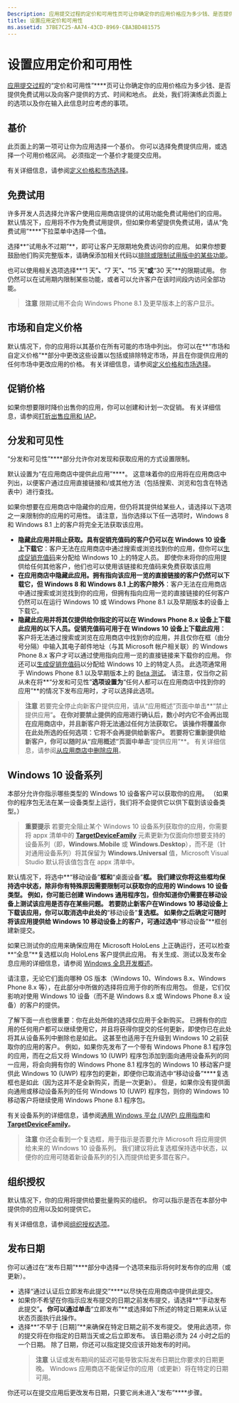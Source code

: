 ```yaml
---
Description: 应用提交过程的定价和可用性页可让你确定你的应用价格应为多少钱、是否提供免费试用版以及向客户提供的方式、时间和地点。
title: 设置应用定价和可用性
ms.assetid: 37BE7C25-AA74-43CD-8969-CBA3BD481575
---
```


# 设置应用定价和可用性


[应用提交过程](app-submissions.md)的“定价和可用性”****页可让你确定你的应用价格应为多少钱、是否提供免费试用以及向客户提供的方式、时间和地点。 此处，我们将演练此页面上的选项以及你在输入此信息时应考虑的事项。

## 基价


此页面上的第一项可让你为应用选择一个基价。 你可以选择免费提供应用，或选择一个可用价格区间。 必须指定一个基价才能提交应用。

有关详细信息，请参阅[定义价格和市场选择](define-pricing-and-market-selection.md)。

## 免费试用


许多开发人员选择允许客户使用应用商店提供的试用功能免费试用他们的应用。 默认情况下，应用将不作为免费试用提供，但如果你希望提供免费试用，请从“免费试用”****下拉菜单中选择一个值。

选择**“试用永不过期”**，即可让客户无限期地免费访问你的应用。 如果你想要鼓励他们购买完整版本，请确保添加相关代码以[排除或限制试用版中的某些功能](https://msdn.microsoft.com/library/windows/apps/mt219685)。

也可以使用相关选项选择**“1 天”**、**“7 天”**、**“15 天”**或**“30 天”**的限期试用。 你仍然可以在试用期内限制某些功能，或者可以允许客户在该时间段内访问全部功能。

> **注意** 限期试用不会向 Windows Phone 8.1 及更早版本上的客户显示。

## 市场和自定义价格


默认情况下，你的应用将以其基价在所有可能的市场中列出。 你可以在**“市场和自定义价格”**部分中更改这些设置以包括或排除特定市场，并且在你提供应用的任何市场中更改应用的价格。 有关详细信息，请参阅[定义价格和市场选择](define-pricing-and-market-selection.md)。

## 促销价格


如果你想要限时降价出售你的应用，你可以创建和计划一次促销。 有关详细信息，请参阅[打折出售应用和 IAP](put-apps-and-iaps-on-sale.md)。

## 分发和可见性


“分发和可见性”****部分允许你对发现和获取应用的方式设置限制。

默认设置为“在应用商店中提供此应用”****。 这意味着你的应用将在应用商店中列出，以便客户通过应用直接链接和/或其他方法（包括搜索、浏览和包含在特选表中）进行查找。

如果你想要在应用商店中隐藏你的应用，但仍将其提供给某些人，请选择以下选项之一来限制你的应用的可用性。 请注意，当你选择以下任一选项时，Windows 8 和 Windows 8.1 上的客户将完全无法获取该应用。

-   **隐藏此应用并阻止获取。具有促销充值码的客户仍可以在 Windows 10 设备上下载它**：客户无法在应用商店中通过搜索或浏览找到你的应用，但你可以[生成促销充值码](generate-promotional-codes.md)来分配给 Windows 10 上的特定人员。 即使你未将你的应用提供给任何其他客户，他们也可以使用该链接和充值码来免费获取该应用
-   **在应用商店中隐藏此应用。拥有指向该应用一览的直接链接的客户仍然可以下载它，但 Windows 8 和 Windows 8.1 上的客户除外**：客户无法在应用商店中通过搜索或浏览找到你的应用，但拥有指向应用一览的直接链接的任何客户仍然可以在运行 Windows 10 或 Windows Phone 8.1 以及早期版本的设备上下载它。
-   **隐藏此应用并将其仅提供给你指定的可以在 Windows Phone 8.x 设备上下载此应用的以下人员。促销充值码可用于在 Windows 10 设备上下载此应用**：客户将无法通过搜索或浏览在应用商店中找到你的应用，并且仅你在框（由分号分隔）中输入其电子邮件地址（与其 Microsoft 帐户相关联）的 Windows Phone 8.x 客户才可以通过使用指向应用一览的直接链接来下载你的应用。 你还可以[生成促销充值码](generate-promotional-codes.md)以分配给 Windows 10 上的特定人员。 此选项通常用于 Windows Phone 8.1 以及早期版本上的 [Beta 测试](beta-testing-and-targeted-distribution.md)。 请注意，仅当你之前从未在将**“分发和可见性”**选项设置为**“任何人都可以在应用商店中找到你的应用”**的情况下发布应用时，才可以选择此选项。

> **注意** 若要完全停止向新客户提供应用，请从“应用概述”页面中单击**“禁止提供应用”**。 在你对要禁止提供的应用进行确认后，数小时内它不会再出现在应用商店中，并且新客户将无法通过任何方法获取它。 该操作将覆盖你在此处所选的任何选项：它将不会再提供给新客户。 若要将它重新提供给新客户，你可以随时从“应用概述”页面中单击**“提供应用”**。 有关详细信息，请参阅[从应用商店中删除应用](guidance-for-app-package-management.md#removing-an-app-from-the-store)。

## Windows 10 设备系列

本部分允许你指示哪些类型的 Windows 10 设备客户可以获取你的应用。 （如果你的程序包无法在某一设备类型上运行，我们将不会提供它以供下载到该设备类型。）

> **重要提示** 若要完全阻止某个 Windows 10 设备系列获取你的应用，你需要将 appx 清单中的 [**TargetDeviceFamily**](https://msdn.microsoft.com/library/windows/apps/dn986903) 元素更新为仅面向你想要支持的设备系列（即，**Windows.Mobile** 或 **Windows.Desktop**），而不是（针对通用设备系列）将其保留为 **Windows.Universal** 值，Microsoft Visual Studio 默认将该值包含在 appx 清单中。

默认情况下，将选中**“移动设备”**框和**“桌面设备”**框。 我们建议你将这些框均保持选中状态，除非你有特殊原因需要限制可以获取你的应用的 Windows 10 设备类型。 例如，你可能已创建 Windows 通用程序包，但你知道你仍需要在移动设备上测试该应用是否存在某些问题。 若要防止新客户在Windows 10 移动设备上下载该应用，你可以取消选中此处的**“移动设备”**复选框。 如果你之后确定可随时将该应用提供给 Windows 10 移动设备上的客户，可通过选中**“移动设备”**框创建新提交。

如果已测试你的应用来确保应用在 Microsoft HoloLens 上正确运行，还可以检查**“全息”**复选框以向 HoloLens 客户提供此应用。 有关生成、测试以及发布全息应用的详细信息，请参阅 [Windows 全息开发概述](http://dev.windows.com/holographic/development_overview)。

请注意，无论它们面向哪种 OS 版本（Windows 10、Windows 8.x、Windows Phone 8.x 等），在此部分中所做的选择将应用于你的所有应用包。 但是，它们仅影响对使用 Windows 10 设备（而不是 Windows 8.x 或 Windows Phone 8.x 设备）的客户的提供。

了解下面一点也很重要：你在此处所做的选择仅应用于全新购买。 已拥有你的应用的任何用户都可以继续使用它，并且将获得你提交的任何更新，即使你已在此处将其从设备系列中删除也是如此。 这甚至也适用于在升级到 Windows 10 之前获取你的应用的客户。 例如，如果你先发布了一个带有 Windows Phone 8.1 程序包的应用，而在之后又将 Windows 10 (UWP) 程序包添加到面向通用设备系列的同一应用，将会向拥有你的 Windows Phone 8.1 程序包的 Windows 10 移动客户提供此 Windows 10 (UWP) 程序包的更新，即便你已取消选中“移动设备”****复选框也是如此（因为这并不是全新购买，而是一次更新）。 但是，如果你没有提供面向通用或移动设备系列的任何 Windows 10 (UWP) 程序包，则你的 Windows 10 移动客户将继续使用 Windows Phone 8.1 程序包。

有关设备系列的详细信息，请参阅[通用 Windows 平台 (UWP) 应用指南](https://msdn.microsoft.com/library/windows/apps/dn894631)和 [**TargetDeviceFamily**](https://msdn.microsoft.com/library/windows/apps/dn986903)。

> **注意** 你还会看到一个复选框，用于指示是否要允许 Microsoft 将应用提供给未来的 Windows 10 设备系列。 我们建议将此复选框保持选中状态，以便你的应用可随着新设备系列的引入而提供给更多潜在客户。

## 组织授权


默认情况下，你的应用将提供给要批量购买的组织。 你可以指示是否在本部分中提供你的应用以及如何提供它。

有关详细信息，请参阅[组织授权选项](organizational-licensing.md)。

## 发布日期


你可以通过在“发布日期”****部分中选择一个选项来指示将何时发布你的应用（或更新）。

-   选择“通过认证后立即发布此提交”****以尽快在应用商店中提供此提交。
-   如果你不希望在你指示应发布提交的日期之前发布提交，请选择**“手动发布此提交”**。 你可以通过单击**“立即发布”**或选择如下所述的特定日期来从认证状态页面执行此操作。
-   选择**“不早于 \[日期\]”**来确保在特定日期之前不发布提交。 使用此选项，你的提交将在你指定的日期当天或之后立即发布。 该日期必须为 24 小时之后的一个日期。 除了日期，你还可以指定提交应该开始发布的时间。
    > **注意** 认证或发布期间的延迟可能导致实际发布日期比你要求的日期更晚。 Windows 应用商店不能保证你的应用（或更新）将在特定的日期可用。

你还可以在提交应用后更改发布日期，只要它尚未进入“发布”****步骤。
 

 






<!--HONumber=Mar16_HO5-->


